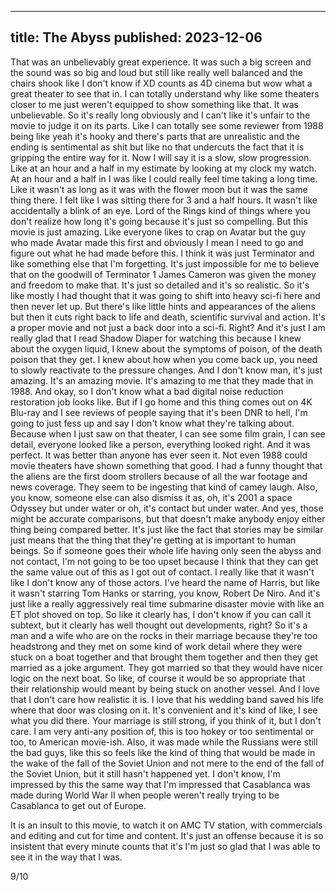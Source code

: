 ----
title: The Abyss
published: 2023-12-06
----

That was an unbelievably great experience. It was such a big screen and the sound was so big and loud but still like really well balanced and the chairs shook like I don't know if XD counts as 4D cinema but wow what a great
theater to see that in. I can totally understand why like some theaters closer to me just weren't equipped to show something like that. It was unbelievable.
So it's really long obviously and I can't like it's unfair to the movie to judge it on its parts. Like I can totally see some reviewer from 1988 being like yeah it's hooky and there's parts that are unrealistic
and the ending is sentimental as shit but like no that undercuts the fact that it is gripping the entire way for it.
Now I will say it is a slow, slow progression. Like at an hour and a half in my estimate by looking at my clock my watch. At an hour and a half in I was like I could really feel time taking a long time.
Like it wasn't as long as it was with the flower moon but it was the same thing there. I felt like I was sitting there for 3 and a half hours. It wasn't like accidentally a blink of an eye. Lord of the Rings kind of things where you don't realize how long it's going because it's just so compelling.
But this movie is just amazing. Like everyone likes to crap on Avatar but the guy who made Avatar made this first and obviously I mean I need to go and figure out what he had made before this.
I think it was just Terminator and like something else that I'm forgetting. It's just impossible for me to believe that on the goodwill of Terminator 1 James Cameron was given the money and freedom to make that.
It's just so detailed and it's so realistic. So it's like mostly I had thought that it was going to shift into heavy sci-fi here and then never let up.
But there's like little hints and appearances of the aliens but then it cuts right back to life and death, scientific survival and action. It's a proper movie and not just a back door into a sci-fi.
Right? And it's just I am really glad that I read Shadow Diaper for watching this because I knew about the oxygen liquid, I knew about the symptoms of poison, of the death poison that they get.
I knew about how when you come back up, you need to slowly reactivate to the pressure changes. And I don't know man, it's just amazing. It's an amazing movie. It's amazing to me that they made that in 1988.
And okay, so I don't know what a bad digital noise reduction restoration job looks like. But if I go home and this thing comes out on 4K Blu-ray and I see reviews of people saying that it's been DNR to hell, I'm going to just fess up and say I don't know what they're talking about.
Because when I just saw on that theater, I can see some film grain, I can see detail, everyone looked like a person, everything looked right. And it was perfect. It was better than anyone has ever seen it. Not even 1988 could movie theaters have shown something that good.
I had a funny thought that the aliens are the first doom strollers because of all the war footage and news coverage. They seem to be ingesting that kind of camey laugh.
Also, you know, someone else can also dismiss it as, oh, it's 2001 a space Odyssey but under water or oh, it's contact but under water.
And yes, those might be accurate comparisons, but that doesn't make anybody enjoy either thing being compared better.
It's just like the fact that stories may be similar just means that the thing that they're getting at is important to human beings.
So if someone goes their whole life having only seen the abyss and not contact, I'm not going to be too upset because I think that they can get the same value out of this as I got out of contact.
I really like that it wasn't like I don't know any of those actors. I've heard the name of Harris, but like it wasn't starring Tom Hanks or starring, you know, Robert De Niro.
And it's just like a really aggressively real time submarine disaster movie with like an ET plot shoved on top.
So like it clearly has, I don't know if you can call it subtext, but it clearly has well thought out developments, right?
So it's a man and a wife who are on the rocks in their marriage because they're too headstrong and they met on some kind of work detail where they were stuck on a boat together and that brought them together and then they get married as a joke argument.
They got married so that they would have nicer logic on the next boat. So like, of course it would be so appropriate that their relationship would meant by being stuck on another vessel.
And I love that I don't care how realistic it is. I love that his wedding band saved his life where that door was closing on it. It's convenient and it's kind of like, I see what you did there.
Your marriage is still strong, if you think of it, but I don't care. I am very anti-any position of, this is too hokey or too sentimental or too, to American movie-ish.
Also, it was made while the Russians were still the bad guys, like this so feels like the kind of thing that would be made in the wake of the fall of the Soviet Union and not mere to the end of the fall of the Soviet Union, but it still hasn't happened yet.
I don't know, I'm impressed by this the same way that I'm impressed that Casablanca was made during World War II when people weren't really trying to be Casablanca to get out of Europe.

It is an insult to this movie, to watch it on AMC TV station, with commercials and editing
and cut for time and content.
It's just an offense because it is so insistent that every minute counts that it's I'm just
so glad that I was able to see it in the way that I was.

9/10

